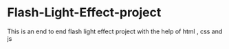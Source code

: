# Flash-Light-Effect-project
This is an end to end flash light effect project with the help of html  , css and js 
